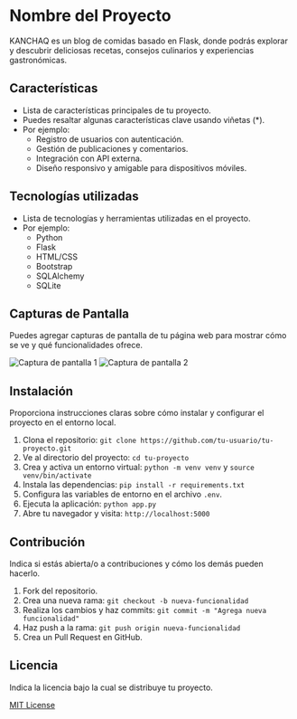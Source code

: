 # Nombre del Proyecto

KANCHAQ es un blog de comidas basado en Flask, donde podrás explorar y descubrir deliciosas recetas, consejos culinarios y experiencias gastronómicas.

## Características

- Lista de características principales de tu proyecto.
- Puedes resaltar algunas características clave usando viñetas (*).
- Por ejemplo:
  * Registro de usuarios con autenticación.
  * Gestión de publicaciones y comentarios.
  * Integración con API externa.
  * Diseño responsivo y amigable para dispositivos móviles.

## Tecnologías utilizadas

- Lista de tecnologías y herramientas utilizadas en el proyecto.
- Por ejemplo:
  * Python
  * Flask
  * HTML/CSS
  * Bootstrap
  * SQLAlchemy
  * SQLite

## Capturas de Pantalla

Puedes agregar capturas de pantalla de tu página web para mostrar cómo se ve y qué funcionalidades ofrece.

![Captura de pantalla 1](ruta/captura-1.png)
![Captura de pantalla 2](ruta/captura-2.png)

## Instalación

Proporciona instrucciones claras sobre cómo instalar y configurar el proyecto en el entorno local.

1. Clona el repositorio: `git clone https://github.com/tu-usuario/tu-proyecto.git`
2. Ve al directorio del proyecto: `cd tu-proyecto`
3. Crea y activa un entorno virtual: `python -m venv venv` y `source venv/bin/activate`
4. Instala las dependencias: `pip install -r requirements.txt`
5. Configura las variables de entorno en el archivo `.env`.
6. Ejecuta la aplicación: `python app.py`
7. Abre tu navegador y visita: `http://localhost:5000`

## Contribución

Indica si estás abierta/o a contribuciones y cómo los demás pueden hacerlo.

1. Fork del repositorio.
2. Crea una nueva rama: `git checkout -b nueva-funcionalidad`
3. Realiza los cambios y haz commits: `git commit -m "Agrega nueva funcionalidad"`
4. Haz push a la rama: `git push origin nueva-funcionalidad`
5. Crea un Pull Request en GitHub.

## Licencia

Indica la licencia bajo la cual se distribuye tu proyecto.

[MIT License](LICENSE)
